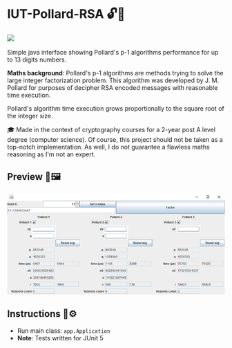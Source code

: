 # **IUT-Pollard-RSA** :unlock::key:
![](https://img.shields.io/badge/IUT-2019-e62.svg)

Simple java interface showing Pollard's p-1 algorithms performance for up to 13 digits numbers.

**Maths background**: Pollard's p-1 algorithms are methods trying to solve the large integer factorization problem. This algorithm was developed by J. M. Pollard for purposes of decipher RSA encoded messages with reasonable time execution.

Pollard's algorithm time execution grows proportionally to the square root of the integer size.

:mortar_board: Made in the context of cryptography courses for a 2-year post A level degree (computer science). Of course, this project should not be taken as a top-notch implementation. As well, I do not guarantee a flawless maths reasoning as I'm not an expert.

## **Preview** :rocket::framed_picture:

![](preview/screen.png)

## **Instructions** :wrench::gear:

- Run main class: `app.Application`
- **Note**: Tests written for JUnit 5